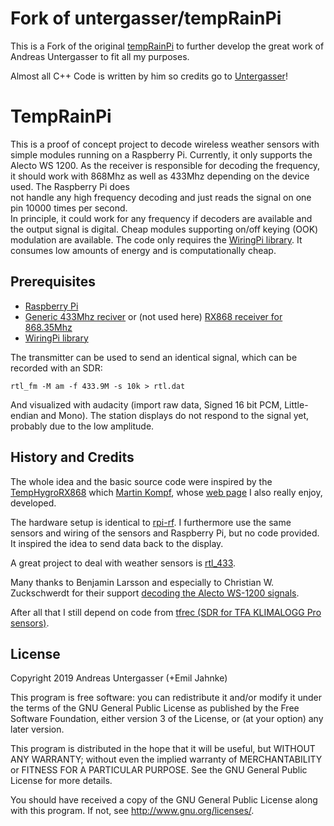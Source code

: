 # Fork of untergasser/tempRainPi

This is a Fork of the original [tempRainPi](https://github.com/untergasser/tempRainPi) to further develop the great work of Andreas Untergasser to fit all my purposes.

Almost all C++ Code is written by him so credits go to [Untergasser](https://github.com/untergasser)!

# TempRainPi

This is a proof of concept project to decode wireless weather sensors with simple modules running on a Raspberry Pi. Currently, it only supports the Alecto WS 1200. As the receiver is responsible for decoding the frequency, it should work with 868Mhz as well as 433Mhz depending on the device used. The Raspberry Pi does  
not handle any high frequency decoding and just reads the signal on one pin 10000 times per second.  
In principle, it could work for any frequency if decoders are available and the output signal is digital. Cheap modules supporting on/off keying (OOK) modulation are available. The code only requires the [WiringPi library](http://wiringpi.com/). It consumes low amounts of energy and is computationally cheap.

## Prerequisites

- [Raspberry Pi](https://www.raspberrypi.org/)
- [Generic 433Mhz reciver](https://github.com/milaq/rpi-rf) or (not used here) [RX868 receiver for 868.35Mhz](http://www.elv.de/output/controller.aspx?cid=74&detail=10&detail2=42432)
- [WiringPi library](http://wiringpi.com/)

The transmitter can be used to send an identical signal, which can be recorded with an SDR:

`rtl_fm -M am -f 433.9M -s 10k > rtl.dat`

And visualized with audacity (import raw data, Signed 16 bit PCM, Little-endian and Mono).
The station displays do not respond to the signal yet, probably due to the low amplitude.

## History and Credits

The whole idea and the basic source code were inspired by the [TempHygroRX868](https://github.com/skaringa/TempHygroRX868) which [Martin Kompf](https://github.com/skaringa), whose [web page](https://www.kompf.de/tech/rxdec.html) I also really enjoy, developed.

The hardware setup is identical to [rpi-rf](https://github.com/milaq/rpi-rf). I furthermore use the same sensors and wiring of the sensors
and Raspberry Pi, but no code provided. It inspired the idea to send data back to the display.

A great project to deal with weather sensors is [rtl_433](https://github.com/merbanan/rtl_433).

Many thanks to Benjamin Larsson and especially to Christian W. Zuckschwerdt for their support [decoding the Alecto WS-1200 signals](https://github.com/merbanan/rtl_433_tests/tree/master/tests/alecto_ws_1200/01).

After all that I still depend on code from [tfrec (SDR for TFA KLIMALOGG Pro sensors)](https://github.com/baycom/tfrec).

## License

Copyright 2019 Andreas Untergasser (+Emil Jahnke)

This program is free software: you can redistribute it and/or modify
it under the terms of the GNU General Public License as published by
the Free Software Foundation, either version 3 of the License, or
(at your option) any later version.

This program is distributed in the hope that it will be useful,
but WITHOUT ANY WARRANTY; without even the implied warranty of
MERCHANTABILITY or FITNESS FOR A PARTICULAR PURPOSE. See the
GNU General Public License for more details.

You should have received a copy of the GNU General Public License
along with this program. If not, see <http://www.gnu.org/licenses/>.
